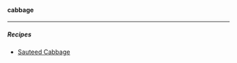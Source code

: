 #### cabbage
------------
##### Recipes
* [Sauteed Cabbage](http://www.cooks.com/recipe/6m70s62d/sauteed-cabbage.html)

